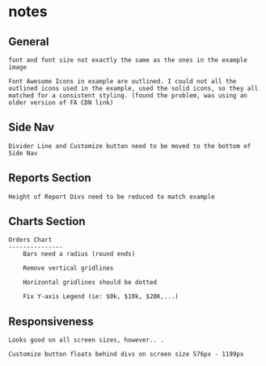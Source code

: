 notes
==========================


General
----------
    font and font size not exactly the same as the ones in the example image

    Font Awesome Icons in example are outlined. I could not all the outlined icons used in the example, used the solid icons, so they all matched for a consistent styling. (found the problem, was using an older version of FA CDN link)


Side Nav
-----------
    Divider Line and Customize button need to be moved to the bottom of Side Nav


Reports Section
------------------
    Height of Report Divs need to be reduced to match example


Charts Section
-----------------

    Orders Chart
    ---------------
        Bars need a radius (round ends)

        Remove vertical gridlines

        Horizontal gridlines should be dotted

        Fix Y-axis Legend (ie: $0k, $10k, $20K,...) 




Responsiveness
-----------------
    Looks good on all screen sizes, however.. . 

    Customize button floats behind divs on screen size 576px - 1199px